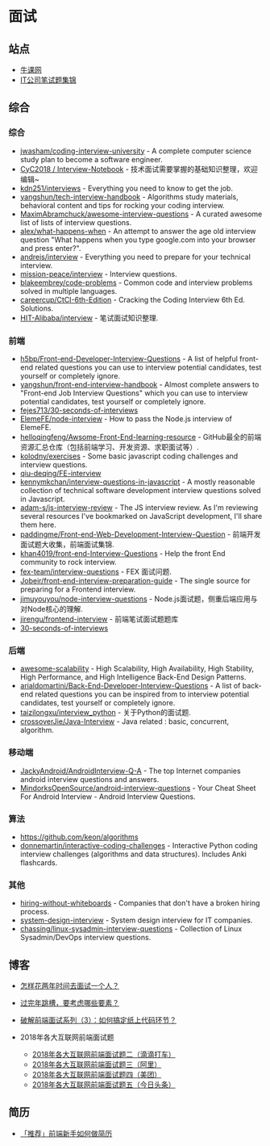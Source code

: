 面试
========

## 站点

- [牛课网](https://www.nowcoder.com/)
- [IT公司笔试题集锦](https://blog.csdn.net/column/details/offer.html)

## 综合

### 综合
- [jwasham/coding-interview-university](https://github.com/jwasham/coding-interview-university) - A complete computer science study plan to become a software engineer.
- [CyC2018 / Interview-Notebook](https://github.com/CyC2018/Interview-Notebook) - 技术面试需要掌握的基础知识整理，欢迎编辑~
- [kdn251/interviews](https://github.com/kdn251/interviews) - Everything you need to know to get the job.
- [yangshun/tech-interview-handbook](https://github.com/yangshun/tech-interview-handbook) - Algorithms study materials, behavioral content and tips for rocking your coding interview.
- [MaximAbramchuck/awesome-interview-questions](https://github.com/MaximAbramchuck/awesome-interview-questions) - A curated awesome list of lists of interview questions.
- [alex/what-happens-when](https://github.com/alex/what-happens-when) - An attempt to answer the age old interview question "What happens when you type google.com into your browser and press enter?".
- [andreis/interview](https://github.com/andreis/interview) - Everything you need to prepare for your technical interview.
- [mission-peace/interview](https://github.com/mission-peace/interview) - Interview questions.
- [blakeembrey/code-problems](https://github.com/blakeembrey/code-problems) - Common code and interview problems solved in multiple languages.
- [careercup/CtCI-6th-Edition](https://github.com/careercup/CtCI-6th-Edition) - Cracking the Coding Interview 6th Ed. Solutions.
- [HIT-Alibaba/interview](https://github.com/HIT-Alibaba/interview) - 笔试面试知识整理.

### 前端

- [h5bp/Front-end-Developer-Interview-Questions](https://github.com/h5bp/Front-end-Developer-Interview-Questions) - A list of helpful front-end related questions you can use to interview potential candidates, test yourself or completely ignore.
- [yangshun/front-end-interview-handbook](https://github.com/yangshun/front-end-interview-handbook) - Almost complete answers to "Front-end Job Interview Questions" which you can use to interview potential candidates, test yourself or completely ignore.
- [fejes713/30-seconds-of-interviews](https://github.com/fejes713/30-seconds-of-interviews)
- [ElemeFE/node-interview](https://github.com/ElemeFE/node-interview) - How to pass the Node.js interview of ElemeFE.
- [helloqingfeng/Awsome-Front-End-learning-resource](https://github.com/helloqingfeng/Awsome-Front-End-learning-resource) - GitHub最全的前端资源汇总仓库（包括前端学习、开发资源、求职面试等）.
- [kolodny/exercises](https://github.com/kolodny/exercises) - Some basic javascript coding challenges and interview questions.
- [qiu-deqing/FE-interview](https://github.com/qiu-deqing/FE-interview)
- [kennymkchan/interview-questions-in-javascript](https://github.com/kennymkchan/interview-questions-in-javascript) - A mostly reasonable collection of technical software development interview questions solved in Javascript.
- [adam-s/js-interview-review](https://github.com/adam-s/js-interview-review) - The JS interview review. As I'm reviewing several resources I've bookmarked on JavaScript development, I'll share them here.
- [paddingme/Front-end-Web-Development-Interview-Question](https://github.com/paddingme/Front-end-Web-Development-Interview-Question) - 前端开发面试题大收集，前端面试集锦.
- [khan4019/front-end-Interview-Questions](https://github.com/khan4019/front-end-Interview-Questions) - Help the front End community to rock interview.
- [fex-team/interview-questions](https://github.com/fex-team/interview-questions) - FEX 面试问题.
- [Jobeir/front-end-interview-preparation-guide](https://github.com/Jobeir/front-end-interview-preparation-guide) - The single source for preparing for a Frontend interview.
- [jimuyouyou/node-interview-questions](https://github.com/jimuyouyou/node-interview-questions) - Node.js面试题，侧重后端应用与对Node核心的理解.
- [jirengu/frontend-interview](https://github.com/jirengu/frontend-interview) - 前端笔试面试题题库
- [30-seconds-of-interviews](https://github.com/30-seconds/30-seconds-of-interviews)

### 后端

- [awesome-scalability](https://github.com/binhnguyennus/awesome-scalability) - High Scalability, High Availability, High Stability, High Performance, and High Intelligence Back-End Design Patterns.
- [arialdomartini/Back-End-Developer-Interview-Questions](https://github.com/arialdomartini/Back-End-Developer-Interview-Questions) - A list of back-end related questions you can be inspired from to interview potential candidates, test yourself or completely ignore.
- [taizilongxu/interview_python](https://github.com/taizilongxu/interview_python) - 关于Python的面试题.
- [crossoverJie/Java-Interview](https://github.com/crossoverJie/Java-Interview) - Java related : basic, concurrent, algorithm.

### 移动端

- [JackyAndroid/AndroidInterview-Q-A](https://github.com/JackyAndroid/AndroidInterview-Q-A) - The top Internet companies android interview questions and answers.
- [MindorksOpenSource/android-interview-questions](https://github.com/MindorksOpenSource/android-interview-questions) - Your Cheat Sheet For Android Interview - Android Interview Questions.

### 算法

- https://github.com/keon/algorithms
- [donnemartin/interactive-coding-challenges](https://github.com/donnemartin/interactive-coding-challenges) - Interactive Python coding interview challenges (algorithms and data structures). Includes Anki flashcards.

### 其他

- [hiring-without-whiteboards](https://github.com/poteto/hiring-without-whiteboards) - Companies that don't have a broken hiring process.
- [system-design-interview](https://github.com/checkcheckzz/system-design-interview) - System design interview for IT companies.
- [chassing/linux-sysadmin-interview-questions](https://github.com/chassing/linux-sysadmin-interview-questions) - Collection of Linux Sysadmin/DevOps interview questions.

## 博客

- [怎样花两年时间去面试一个人？](https://mp.weixin.qq.com/s?__biz=MjM5ODIzNDQ3Mw==&amp;mid=2649967341&amp;idx=1&amp;sn=e23064e6a95385141b57449c98cc80e2&amp;chksm=beca3aeb89bdb3fda2e5075b986170cf189c9f76e9e1c9dcce5798ac815b3fc4761c529402a5&amp;mpshare=1&amp;scene=24&amp;srcid=07026xj7NPo0eI2IG7CCxYc2&amp;key=e0f557c9f11)
- [过完年跳槽，要考虑哪些要素？](https://mp.weixin.qq.com/s?__biz=MjM5MDE0Mjc4MA==&mid=2651001469&idx=2&sn=2d2afca1948ec0b98a80607ed47fc4a2&chksm=bdbeea2e8ac96338fddf7a13ea264d09ce86ed2329f6da997b2226772c4450ccaa1d2383a39b&mpshare=1&scene=23&srcid=0306Pltsg33pNzkoC17EhP3x#rd)
- [破解前端面试系列（3）：如何搞定纸上代码环节？](https://zhuanlan.zhihu.com/p/27172276)
- 2018年各大互联网前端面试题

    - [2018年各大互联网前端面试题二（滴滴打车）](https://cloud.tencent.com/developer/article/1141314)
    - [2018年各大互联网前端面试题三（阿里）](https://cloud.tencent.com/developer/article/1140258)
    - [2018年各大互联网前端面试题四（美团）](https://cloud.tencent.com/developer/article/1140264)
    - [2018年各大互联网前端面试题五（今日头条）](https://cloud.tencent.com/developer/article/1140218)

## 简历

- [「推荐」前端新手如何做简历](https://zhuanlan.zhihu.com/p/23105699)
